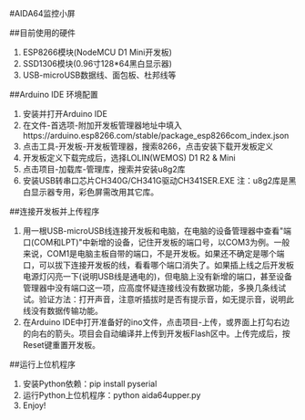 #AIDA64监控小屏

##目前使用的硬件
1. ESP8266模块(NodeMCU D1 Mini开发板)
2. SSD1306模块(0.96寸128*64黑白显示器)
3. USB-microUSB数据线、面包板、杜邦线等

##Arduino IDE 环境配置
1. 安装并打开Arduino IDE
2. 在文件-首选项-附加开发板管理器地址中填入https://arduino.esp8266.com/stable/package_esp8266com_index.json
3. 点击工具-开发板-开发板管理器，搜索8266，点击安装下载开发板定义
4. 开发板定义下载完成后，选择LOLIN(WEMOS) D1 R2 & Mini
5. 点击项目-加载库-管理库，搜索并安装u8g2库
6. 安装USB转串口芯片CH340G/CH341G驱动CH341SER.EXE
注：u8g2库是黑白显示器专用，彩色屏需改用其它库。

##连接开发板并上传程序
1. 用一根USB-microUSB线连接开发板和电脑，在电脑的设备管理器中查看"端口(COM和LPT)"中新增的设备，记住开发板的端口号，以COM3为例。一般来说，COM1是电脑主板自带的端口，不是开发板。如果还不确定是哪个端口，可以拔下连接开发板的线，看看哪个端口消失了。如果插上线之后开发板电源灯闪亮一下(说明USB线是通电的)，但电脑上没有新增的端口，甚至设备管理器中没有端口这一项，应高度怀疑连接线没有数据功能，多换几条线试试。验证方法：打开声音，注意听插拔时是否有提示音，如无提示音，说明此线没有数据传输功能。
2. 在Arduino IDE中打开准备好的ino文件，点击项目-上传，或界面上打勾右边的向右的箭头。项目会自动编译并上传到开发板Flash区中。上传完成后，按Reset键重置开发板。

##运行上位机程序
1. 安装Python依赖：pip install pyserial
2. 运行Python上位机程序：python aida64upper.py
3. Enjoy!
